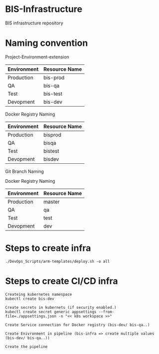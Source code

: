 # BIS-Infrastructure
BIS infrastructure repository

# Naming convention
Project-Environment-extension

Environment | Resource Name     |
------------|-------------------|
Production  | bis-prod          |
QA          | bis-qa            |
Test        | bis-test          |
Devopment   | bis-dev           |

Docker Registry Naming

Environment | Resource Name     |
------------|-------------------|
Production  | bisprod           |
QA          | bisqa             |
Test        | bistest           |
Devopment   | bisdev            |

Git Branch Naming

Docker Registry Naming

Environment | Resource Name     |
------------|-------------------|
Production  | master            |
QA          | qa                |
Test        | test              |
Devopment   | dev               |

# Steps to create infra
```
./DevOps_Scripts/arm-templates/deploy.sh -o all
```

# Steps to create CI/CD infra
```
Createing kubernetes namespace
kubectl create bis-dev

Create secrets in kubernets (if security enabled.)
kubectl create secret generic appsettings --from-file=./appsettings.json -n "<< k8s workspace >>"

Create Service connection for Docker registry (bis-dev/ bis-qa..)

Create Enivronment in pipeline (bis-infra => create multiple values (bis-dev/ bis-qa..))

Create the pipeline
```